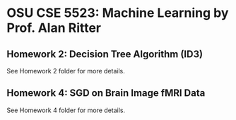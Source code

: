 # OSU CSE 5523: Machine Learning by Prof. Alan Ritter
## Homework 2: Decision Tree Algorithm (ID3)
See Homework 2 folder for more details.
## Homework 4: SGD on Brain Image fMRI Data
See Homework 4 folder for more details. 